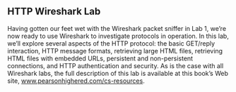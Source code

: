 ## HTTP Wireshark Lab

Having gotten our feet wet with the Wireshark packet sniffer in Lab 1, we’re now ready to use Wireshark to investigate protocols in operation. In this lab, we’ll explore several aspects of the HTTP protocol: the basic GET/reply interaction, HTTP message formats, retrieving large HTML files, retrieving HTML files with embedded URLs, persistent and non-persistent connections, and HTTP authentication and security. As is the case with all Wireshark labs, the full description of this lab is available at this book’s Web site, www.pearsonhighered.com/cs-resources.

